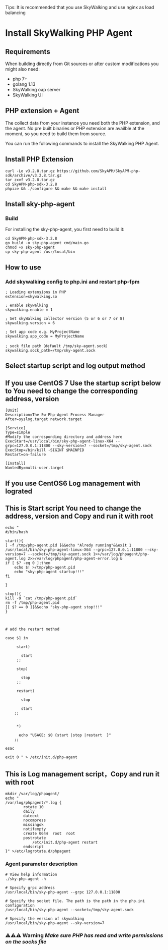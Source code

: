 Tips: It is recommended that you use SkyWalking and use nginx as load balancing

# Install SkyWalking PHP Agent

## Requirements
When building directly from Git sources or after custom modifications you might also need:
* php 7+
* golang 1.13
* SkyWalking oap server
* SkyWalking UI

## PHP extension + Agent
The collect data from your instance you need both the PHP extension, and the agent. 
No pre built binaries or PHP extension are availble at the moment, so you need to
build them from source.

You can run the following commands to install the SkyWalking PHP Agent.

## Install PHP Extension 
```shell script
curl -Lo v3.2.8.tar.gz https://github.com/SkyAPM/SkyAPM-php-sdk/archive/v3.2.8.tar.gz
tar zxvf v3.2.8.tar.gz
cd SkyAPM-php-sdk-3.2.8
phpize && ./configure && make && make install
```

## Install sky-php-agent
### Build
For installing the sky-php-agent, you first need to build it:

```shell script
cd SkyAPM-php-sdk-3.2.8
go build -o sky-php-agent cmd/main.go
chmod +x sky-php-agent
cp sky-php-agent /usr/local/bin
```

## How to use

### Add skywalking config to php.ini and restart php-fpm

```shell script
; Loading extensions in PHP
extension=skywalking.so

; enable skywalking
skywalking.enable = 1

; Set skyWalking collector version (5 or 6 or 7 or 8)
skywalking.version = 6

; Set app code e.g. MyProjectName
skywalking.app_code = MyProjectName

; sock file path（default /tmp/sky-agent.sock）
skywalking.sock_path=/tmp/sky-agent.sock
```

## Select startup script and log output method 
## If you use CentOS 7 Use the startup script below to  You need to change the corresponding address, version
```shell script
[Unit]
Description=The Sw-Php-Agent Process Manager
After=syslog.target network.target

[Service]
Type=simple
#Modify the corresponding directory and address here
ExecStart=/usr/local/bin/sky-php-agent-linux-X64 --grpc=127.0.0.1:11800 --sky-version=7 --socket=/tmp/sky-agent.sock
ExecStop=/bin/kill -SIGINT $MAINPID
Restart=on-failure

[Install]
WantedBy=multi-user.target

```
## If you use CentOS6  Log management with lograted
## This is Start script You need to change the address, version and Copy and run it with root
```shell script
echo "
#/bin/bash

start(){
[ -f /tmp/php-agent.pid ]&&echo "Alredy running"&&exit 1
/usr/local/bin/sky-php-agent-linux-X64 --grpc=127.0.0.1:11800 --sky-version=7 --socket=/tmp/sky-agent.sock 1>>/var/log/phpagent/php-agent.log 2>>/var/log/phpagent/php-agent-error.log & 
if [ $? -eq 0 ];then
	echo $! >/tmp/php-agent.pid
	echo "sky-php-agent startup!!!"
fi

}

stop(){
kill -9 `cat /tmp/php-agent.pid`
rm -f /tmp/php-agent.pid
[[ $? == 0 ]]&&echo "sky-php-agent stop!!!"
}



# add the restart method

case $1 in

     start)

       start
     ;;

     stop)

       stop
     ;;

     restart)

       stop

       start
    ;;


     *)

      echo "USAGE: $0 {start |stop |restart  }"
    ;;

esac

exit 0 " > /etc/init.d/php-agent
```
## This is Log management script，Copy and run it with root
```shell script
mkdir /var/log/phpagent/
echo "
/var/log/phpagent/*.log {
        rotate 10
        daily
        dateext
        nocompress
        missingok
        notifempty
        create 0644  root  root
		postrotate
			/etc/init.d/php-agent restart
		endscript
}" >/etc/logrotate.d/phpagent
```

### Agent parameter description
```shell script
# View help information
./sky-php-agent -h

# Specify grpc address
/usr/local/bin/sky-php-agent --grpc 127.0.0.1:11800

# Specify the socket file. The path is the path in the php.ini configuration
/usr/local/bin/sky-php-agent --socket=/tmp/sky-agent.sock

# Specify the version of skywalking
/usr/local/bin/sky-php-agent --sky-version=7
```

### ⚠️⚠️⚠️ Warning *Make sure PHP has read and write permissions on the socks file*
